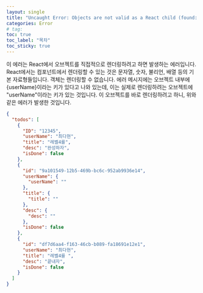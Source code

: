 ```yaml
---
layout: single
title: "Uncaught Error: Objects are not valid as a React child (found: object with keys {userName}). If you meant to render a collection of children, use an array instead."
categories: Error
# tag:
toc: true
toc_label: "목차"
toc_sticky: true
---
```


이 에러는 React에서 오브젝트를 직접적으로 렌더링하려고 하면 발생하는 에러입니다. React에서는 컴포넌트에서 렌더링할 수 있는 것은 문자열, 숫자, 불리언, 배열 등의 기본 자료형들입니다. 객체는 렌더링할 수 없습니다. 에러 메시지에는 오브젝트 내부에 {userName}이라는 키가 있다고 나와 있는데, 이는 실제로 렌더링하려는 오브젝트에 "userName"이라는 키가 있는 것입니다. 이 오브젝트를 바로 렌더링하려고 하니, 위와 같은 에러가 발생한 것입니다.

```json
{
  "todos": [
    {
      "ID": "12345",
      "userName": "최다현",
      "title": "레벨4를",
      "desc": "완성하자",
      "isDone": false
    },
    {
      "id": "9a101549-12b5-469b-bc6c-952ab9936e14",
      "userName": {
        "userName": ""
      },
      "title": {
        "title": ""
      },
      "desc": {
        "desc": ""
      },
      "isDone": false
    },
    {
      "id": "df7d6aa4-f163-46cb-b089-fa18691e12e1",
      "userName": "최다현",
      "title": "레벨4를 ",
      "desc": "끝내자",
      "isDone": false
    }
  ]
}
```
